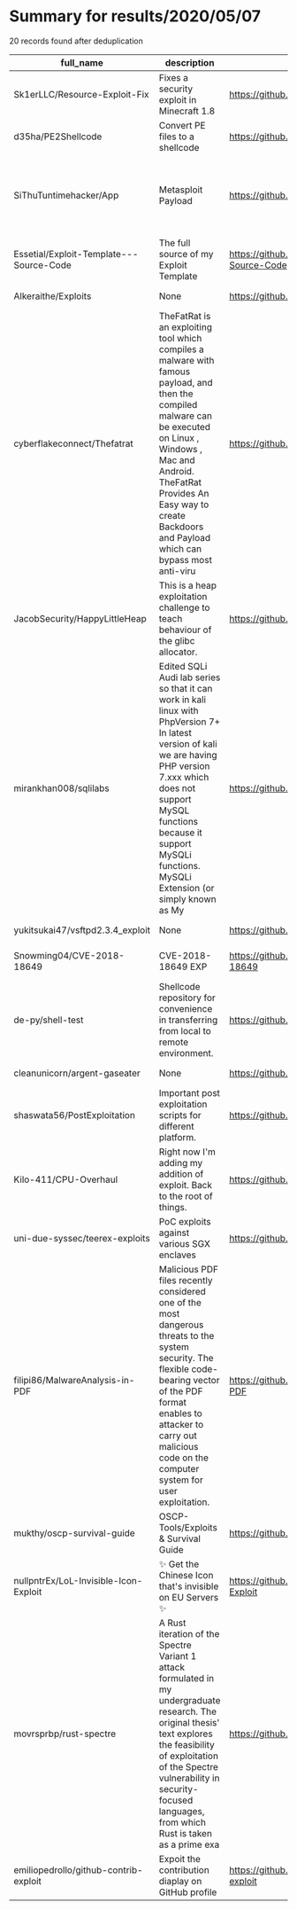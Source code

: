 
# Summary for results/2020/05/07
    
20 records found after deduplication

| full_name | description | html_url | matched_list | matched_count | pushed_at | size | stargazers_count | language | forks_count | vul_ids |
|-----------------------------------------|------------------------------------------------------------------------------------------------------------------------------------------------------------------------------------------------------------------------------------------------------------------|------------------------------------------------------------|-----------------------------------------------------------------------------|-----------------|---------------------------|--------|--------------------|-------------|---------------|--------------------|
| Sk1erLLC/Resource-Exploit-Fix | Fixes a security exploit in Minecraft 1.8 | https://github.com/Sk1erLLC/Resource-Exploit-Fix | ['exploit'] | 1 | 2020-05-07 19:36:51+00:00 | 95 | 27 | Java | 2 | [] |
| d35ha/PE2Shellcode | Convert PE files to a shellcode | https://github.com/d35ha/PE2Shellcode | ['shellcode'] | 1 | 2020-05-07 05:45:22+00:00 | 24 | 40 | Assembly | 17 | [] |
| SiThuTuntimehacker/App | Metasploit Payload | https://github.com/SiThuTuntimehacker/App | ['metasploit module OR metasploit payload', 'metasploit module OR payload'] | 2 | 2020-05-07 18:39:39+00:00 | 20 | 1 | nan | 0 | [] |
| Essetial/Exploit-Template---Source-Code | The full source of my Exploit Template | https://github.com/Essetial/Exploit-Template---Source-Code | ['exploit'] | 1 | 2020-05-07 17:14:35+00:00 | 22 | 0 | C# | 0 | [] |
| Alkeraithe/Exploits | None | https://github.com/Alkeraithe/Exploits | ['exploit'] | 1 | 2020-05-07 14:55:58+00:00 | 5 | 0 | Python | 0 | [] |
| cyberflakeconnect/Thefatrat | TheFatRat is an exploiting tool which compiles a malware with famous payload, and then the compiled malware can be executed on Linux , Windows , Mac and Android. TheFatRat Provides An Easy way to create Backdoors and Payload which can bypass most anti-viru | https://github.com/cyberflakeconnect/Thefatrat | ['exploit'] | 1 | 2020-05-07 12:49:13+00:00 | 318251 | 1 | C | 0 | [] |
| JacobSecurity/HappyLittleHeap | This is a heap exploitation challenge to teach behaviour of the glibc allocator. | https://github.com/JacobSecurity/HappyLittleHeap | ['exploit'] | 1 | 2020-05-07 11:27:26+00:00 | 6 | 0 | C | 0 | [] |
| mirankhan008/sqlilabs | Edited SQLi Audi lab series so that it can work in kali linux with PhpVersion 7+ In latest version of kali we are having PHP version 7.xxx which does not support MySQL functions because it support MySQLi functions. MySQLi Extension (or simply known as My | https://github.com/mirankhan008/sqlilabs | ['command injection'] | 1 | 2020-05-07 10:13:47+00:00 | 3448 | 1 | nan | 0 | [] |
| yukitsukai47/vsftpd2.3.4_exploit | None | https://github.com/yukitsukai47/vsftpd2.3.4_exploit | ['exploit'] | 1 | 2020-05-07 09:24:34+00:00 | 547 | 0 | Python | 0 | [] |
| Snowming04/CVE-2018-18649 | CVE-2018-18649 EXP | https://github.com/Snowming04/CVE-2018-18649 | ['cve-2'] | 1 | 2020-05-07 09:58:23+00:00 | 5 | 3 | Python | 2 | ['CVE-2018-18649'] |
| de-py/shell-test | Shellcode repository for convenience in transferring from local to remote environment. | https://github.com/de-py/shell-test | ['shellcode'] | 1 | 2020-05-07 02:11:22+00:00 | 91 | 0 | Assembly | 0 | [] |
| cleanunicorn/argent-gaseater | None | https://github.com/cleanunicorn/argent-gaseater | ['exploit'] | 1 | 2020-05-07 16:18:10+00:00 | 5 | 0 | Solidity | 0 | [] |
| shaswata56/PostExploitation | Important post exploitation scripts for different platform. | https://github.com/shaswata56/PostExploitation | ['exploit'] | 1 | 2020-05-07 08:23:26+00:00 | 2655 | 1 | PowerShell | 0 | [] |
| Kilo-411/CPU-Overhaul | Right now I'm adding my addition of exploit. Back to the root of things. | https://github.com/Kilo-411/CPU-Overhaul | ['exploit'] | 1 | 2020-05-07 23:29:54+00:00 | 7 | 2 | | 0 | [] |
| uni-due-syssec/teerex-exploits | PoC exploits against various SGX enclaves | https://github.com/uni-due-syssec/teerex-exploits | ['exploit'] | 1 | 2020-05-07 15:48:02+00:00 | 7532 | 11 | Makefile | 2 | [] |
| filipi86/MalwareAnalysis-in-PDF | Malicious PDF files recently considered one of the most dangerous threats to the system security. The flexible code-bearing vector of the PDF format enables to attacker to carry out malicious code on the computer system for user exploitation. | https://github.com/filipi86/MalwareAnalysis-in-PDF | ['exploit'] | 1 | 2020-05-07 12:51:19+00:00 | 93 | 67 | | 7 | [] |
| mukthy/oscp-survival-guide | OSCP-Tools/Exploits & Survival Guide | https://github.com/mukthy/oscp-survival-guide | ['exploit'] | 1 | 2020-05-07 23:58:47+00:00 | 202 | 7 | Python | 4 | [] |
| nullpntrEx/LoL-Invisible-Icon-Exploit | ✨ Get the Chinese Icon that's invisible on EU Servers ✨ | https://github.com/nullpntrEx/LoL-Invisible-Icon-Exploit | ['exploit'] | 1 | 2020-05-07 17:30:34+00:00 | 28 | 0 | C# | 0 | [] |
| movrsprbp/rust-spectre | A Rust iteration of the Spectre Variant 1 attack formulated in my undergraduate research. The original thesis' text explores the feasibility of exploitation of the Spectre vulnerability in security-focused languages, from which Rust is taken as a prime exa | https://github.com/movrsprbp/rust-spectre | ['exploit'] | 1 | 2020-05-07 13:39:39+00:00 | 27663 | 7 | Mathematica | 0 | [] |
| emiliopedrollo/github-contrib-exploit | Expoit the contribution diaplay on GitHub profile | https://github.com/emiliopedrollo/github-contrib-exploit | ['exploit'] | 1 | 2020-05-07 22:34:07+00:00 | 1064 | 0 | JavaScript | 0 | [] |
